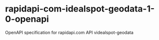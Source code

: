 # rapidapi-com-idealspot-geodata-1-0-openapi
OpenAPI specification for rapidapi.com API videalspot-geodata
